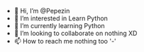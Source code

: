 - 👋 Hi, I’m @Pepezin
- 👀 I’m interested in Learn Python
- 🌱 I’m currently learning Python
- 💞️ I’m looking to collaborate on nothing XD
- 📫 How to reach me nothing too '-'

<!---
Pepezin/Pepezin is a ✨ special ✨ repository because its `README.md` (this file) appears on your GitHub profile.
You can click the Preview link to take a look at your changes.
--->
